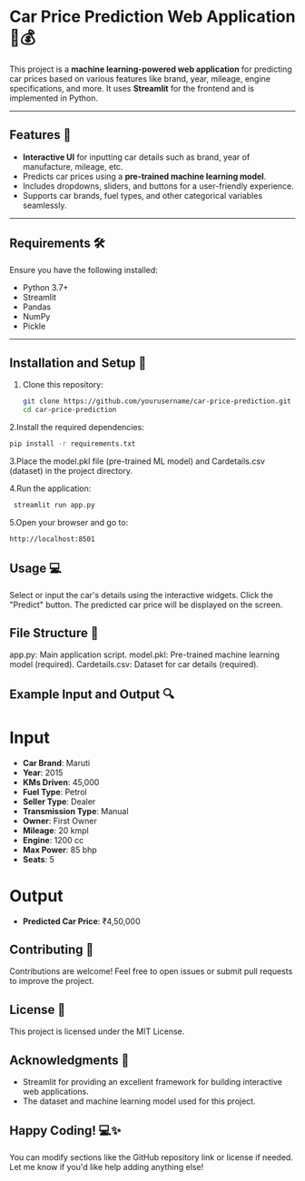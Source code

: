 # Car Price Prediction Web Application 🚗💰

This project is a **machine learning-powered web application** for predicting car prices based on various features like brand, year, mileage, engine specifications, and more. It uses **Streamlit** for the frontend and is implemented in Python.

---

## Features 🎯

- **Interactive UI** for inputting car details such as brand, year of manufacture, mileage, etc.
- Predicts car prices using a **pre-trained machine learning model**.
- Includes dropdowns, sliders, and buttons for a user-friendly experience.
- Supports car brands, fuel types, and other categorical variables seamlessly.

---

## Requirements 🛠️

Ensure you have the following installed:

- Python 3.7+
- Streamlit
- Pandas
- NumPy
- Pickle

---

## Installation and Setup 🚀

1. Clone this repository:
   ```bash
   git clone https://github.com/yourusername/car-price-prediction.git
   cd car-price-prediction
   ```
   
 2.Install the required dependencies:
   ```bash
   pip install -r requirements.txt
   ```

 3.Place the model.pkl file (pre-trained ML model) and Cardetails.csv (dataset) in the project directory.

 4.Run the application:
   ```bash
    streamlit run app.py
   ```

 5.Open your browser and go to:
   ```bash
   http://localhost:8501
   ```

## Usage 💻
Select or input the car's details using the interactive widgets.
Click the "Predict" button.
The predicted car price will be displayed on the screen.

## File Structure 📂
app.py: Main application script.
model.pkl: Pre-trained machine learning model (required).
Cardetails.csv: Dataset for car details (required).

## Example Input and Output 🔍
# Input
- **Car Brand**: Maruti
- **Year**: 2015
- **KMs Driven**: 45,000
- **Fuel Type**: Petrol
- **Seller Type**: Dealer
- **Transmission Type**: Manual
- **Owner**: First Owner
- **Mileage**: 20 kmpl
- **Engine**: 1200 cc
- **Max Power**: 85 bhp
- **Seats**: 5
# Output
- **Predicted Car Price**: ₹4,50,000

## Contributing 🤝
Contributions are welcome! Feel free to open issues or submit pull requests to improve the project.

## License 📄
This project is licensed under the MIT License.

## Acknowledgments 🙌
- Streamlit for providing an excellent framework for building interactive web applications.
- The dataset and machine learning model used for this project.

## Happy Coding! 💻✨

You can modify sections like the GitHub repository link or license if needed. Let me know if you'd like help adding anything else!
